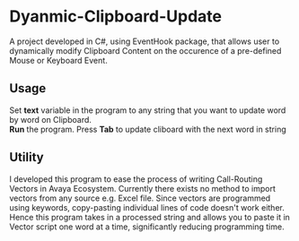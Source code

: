 # Dyanmic-Clipboard-Update
A project developed in C#, using EventHook package, that allows user to dynamically modify Clipboard Content on the occurence of a pre-defined Mouse or Keyboard Event.

<h2>Usage</h2>
Set <b>text</b> variable in the program to any string that you want to update word by word on Clipboard. <br>
<b>Run</b> the program. Press <b>Tab</b> to update cliboard with the next word in string

<h2>Utility</h2>
I developed this program to ease the process of writing Call-Routing Vectors in Avaya Ecosystem. Currently there exists no method to 
import vectors from any source e.g. Excel file. Since vectors are programmed using keywords, copy-pasting individual lines of code doesn't work either.
Hence this program takes in a processed string and allows you to paste it in Vector script one word at a time, significantly reducing 
programming time.

